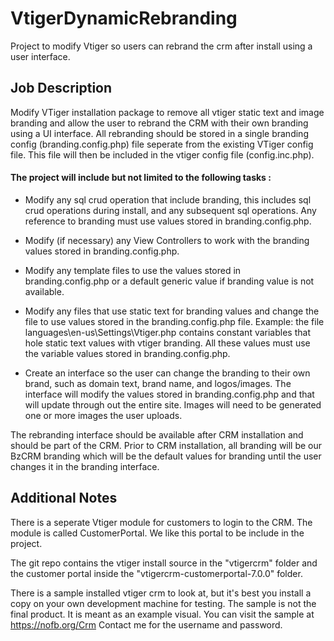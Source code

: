 # VtigerDynamicRebranding
Project to modify Vtiger so users can rebrand the crm after install 
using a user interface.

## Job Description

Modify VTiger installation package to remove all vtiger static text 
and image branding and allow the user to rebrand the CRM 
with their own branding using a UI interface. 
All rebranding should be stored in a single branding config (branding.config.php) 
file seperate from the existing VTiger config file. 
This file will then be included in the vtiger config file (config.inc.php). 

#### The project will include but not limited to the following tasks :

* Modify any sql crud operation that include branding, this includes sql 
crud operations during install, and any subsequent sql operations. 
Any reference to branding must use values stored in branding.config.php.

* Modify (if necessary) any View Controllers to work with the branding 
values stored in branding.config.php.

* Modify any template files to use the values stored in branding.config.php 
or a default generic value if branding value is not available.

* Modify any files that use static text for branding values and change 
the file to use values stored in the branding.config.php file. 
Example: the file languages\en-us\Settings\Vtiger.php contains 
constant variables that hole static text values with vtiger branding. 
All these values must use the variable values stored in branding.config.php.

* Create an interface so the user can change the branding to their own brand, 
such as domain text, brand name, and logos/images. 
The interface will modify the values stored in branding.config.php 
and that will update through out the entire site. Images will need 
to be generated one or more images the user uploads.

The rebranding interface should be available after CRM installation 
and should be part of the CRM. Prior to CRM installation, 
all branding will be our BzCRM branding which will be the 
default values for branding until the user changes 
it in the branding interface.

## Additional Notes
There is a seperate Vtiger module for customers to login to the CRM.
The module is called CustomerPortal. We like this portal to be include in
the project.

The git repo contains the vtiger install source in the "vtigercrm" folder
and the customer portal inside the "vtigercrm-customerportal-7.0.0" folder.

There is a sample installed vtiger crm to look at, but it's best you install a copy
on your own development machine for testing. The sample is not the final product. 
It is meant as an example visual. You can visit the sample at https://nofb.org/Crm
Contact me for the username and password.